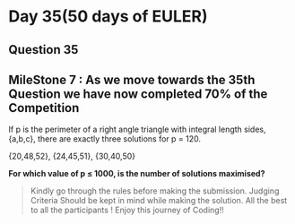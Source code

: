 # Day 35(50 days of EULER)

## Question 35

## **MileStone 7** : As we move towards the 35th Question we have now completed 70% of the Competition

If p is the perimeter of a right angle triangle with integral length sides, {a,b,c}, there are exactly three solutions for p = 120.

{20,48,52}, {24,45,51}, {30,40,50}

**For which value of p ≤ 1000, is the number of solutions maximised?**

> Kindly go through the rules before making the submission.
>Judging Criteria Should be kept in mind while making the solution.
>All the best to all the participants ! Enjoy this journey of Coding!!
